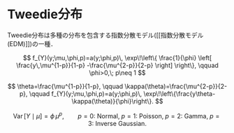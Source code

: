 # Tweedie分布

Tweedie分布は多種の分布を包含する指数分散モデル([[指数分散モデル (EDM)]])の一種．

$$
f_{Y}(y;\mu,\phi,p)=a(y;\phi,p)\,
\exp\!\left\{
  \frac{1}{\phi}
  \left[
    \frac{y\,\mu^{1-p}}{1-p}
    -\frac{\mu^{2-p}}{2-p}
  \right]
\right\},
\qquad
\phi>0,\; p\neq 1
$$

$$
\theta=\frac{\mu^{1-p}}{1-p},
\qquad
\kappa(\theta)=\frac{\mu^{2-p}}{2-p},
\qquad
f_{Y}(y;\mu,\phi,p)=a(y;\phi,p)\,
\exp\!\left\{\frac{y\theta-\kappa(\theta)}{\phi}\right\}.
$$

$$
\operatorname{Var}[Y\mid\mu]=\phi\,\mu^{p},
\qquad
p=0:\ \text{Normal},\;
p=1:\ \text{Poisson},\;
p=2:\ \text{Gamma},\;
p=3:\ \text{Inverse Gaussian}.
$$
